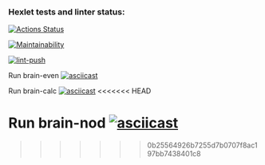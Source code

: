 ### Hexlet tests and linter status:
[![Actions Status](https://github.com/Antoxa63/frontend-project-lvl1/workflows/hexlet-check/badge.svg)](https://github.com/Antoxa63/frontend-project-lvl1/actions)

[![Maintainability](https://api.codeclimate.com/v1/badges/a99a88d28ad37a79dbf6/maintainability)](https://codeclimate.com/github/Antoxa63/frontend-project-lvl1/maintainability)

[![lint-push](https://github.com/Antoxa63/frontend-project-lvl1/actions/workflows/eslint.yml/badge.svg)](https://github.com/Antoxa63/frontend-project-lvl1/actions/workflows/eslint.yml)

Run brain-even
[![asciicast](https://asciinema.org/a/Qw0Jr1gvPSI4cTRzK7jiZVIUZ.svg)](https://asciinema.org/a/Qw0Jr1gvPSI4cTRzK7jiZVIUZ)

Run brain-calc 
[![asciicast](https://asciinema.org/a/xy6ONmC5k4yhr0nFGfoW7Ejd9.svg)](https://asciinema.org/a/xy6ONmC5k4yhr0nFGfoW7Ejd9)
<<<<<<< HEAD

Run brain-nod
[![asciicast](https://asciinema.org/a/Neityfgb0hIIzJIWLC6nw2i8X.svg)](https://asciinema.org/a/Neityfgb0hIIzJIWLC6nw2i8X)
=======
>>>>>>> 0b25564926b7255d7b0707f8ac197bb7438401c8
